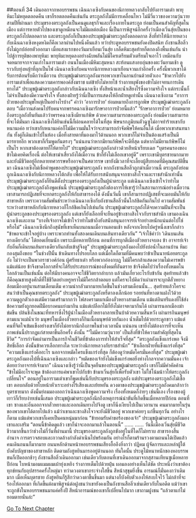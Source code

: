 ##ตอนที่ 34 เดินออกจากหอบรรพชน
เฉินฉางเซิงกับคนของนิกายหลวงกลับไปยังอารามเต๋า
พายุหิมะไม่หยุดตลอดคืน
เขาก็รอตลอดคืนเช่นกัน
ตระกูลถังไม่มีการเคลื่อนไหว ไม่มีวี่แววของความวุ่นวาย
สามปีที่ผ่านมา ประมุขรองตระกูลถังเป็นคนดูแลธุรกิจและเรื่องภายในตระกูล ย่อมเป็นคนสำคัญที่สุดในเมือง
แต่การหายตัวไปของเขาดูเหมือนจะไม่มีผลต่อเมือง
นี่เป็นการพิสูจน์อีกครั้งว่าเมืองเวิ่นสุ่ยเป็นของตระกูลถังไปตลอดกาล และตระกูลถังก็เป็นของประมุขผู้เฒ่าตระกูลถังตลอดกาล
สิ่งที่ทำให้นิกายหลวงกับเฉินฉางเซิงหงุดหงิดก็คือเวลาผ่านไปหนึ่งคืนแล้ว ทว่าประตูหอบรรพชนยังคงปิดสนิท
ถังซานสือลิ่วยังไม่ถูกปล่อยตัวออกมา
เมื่อแสงแรกของวันมาเยือนเวิ่นสุ่ย เกล็ดหิมะสุดท้ายก็ตกลงถึงพื้นเช่นกัน นำไปสู่การยุติของพายุหิมะ
พายุหิมะหยุดลงอย่างฉับพลันไม่มีใครเตรียมตัวเตรียมใจเอาไว้ เหมือนกับจดหมายจากจวนเก่าในอารามเต๋า
ถนนในเมืองมีหิมะสุมหนา สะท้อนแสงอบอุ่นของตะวันยามเช้า ดูราวกับทุ่งหญ้าที่ลุกเป็นไฟ
เฉินฉางเซิงกับคนจากนิกายหลวงมาเยือนจวนเก่าอีกครั้ง ครั้งนี้พวกเขาได้รับการต้อนรับดีกว่าเมื่อวาน ประมุขผู้เฒ่าตระกูลถังมารอพวกเขาในลานบ้านด้วยตัวเอง
“ข้าควรไปยังอารามเต๋าเพื่อแสดงความเคารพองค์สังฆราช แต่ข้ายังไม่หายไข้ ร่างกายผุพังของข้าไม่อาจทนการเดินทางได้” ประมุขผู้เฒ่าตระกูลถังกล่าวกับเฉินฉางเซิง
ทั้งสีหน้าและน้ำเสียงไร้ซึ่งความจริงใจ แต่กระนั้นก็ไม่จำเป็นต้องมีความจริงใจ ทั้งสองฝ่ายรู้ว่านี่เป็นการแสดงให้อีกฝ่ายดูเท่านั้น
เฉินฉางเซิงถาม “อาการป่วยของประมุขใหญ่เป็นอย่างไรบ้าง”
คำว่า ‘อาการป่วย’ ย่อมหมายถึงการถูกพิษ
ประมุขผู้เฒ่าตระกูลถังตอบ “เมื่อวานส่งคนไปรับคนจากพรรคฉางเซิงมารักษาอาการป่วยนี้แล้ว”
‘รักษาอาการป่วย’ ย่อมหมายถึงตระกูลถังยืนยันแล้วว่าพรรคฉางเซิงมียาแก้พิษ ด้วยความสามารถของตระกูลถัง ย่อมมีความสามารถที่จะได้มันมา
เฉินฉางเซิงได้ยินเช่นนี้ก็ผ่อนคลายได้ในที่สุด พิษนรกภูมิบนตัวฉูซูไม่อาจทำร้ายเขากับหนานเค่อ ทว่าเขากับหนานเค่อก็ไม่มีความมั่นใจว่าจะสามารถกำจัดพิษให้คนอื่นได้
เมื่อพวกเขาสนทนากัน ทั้งคู่ก็เดินเข้าไปในห้อง เมื่อทิ้งสายตาที่มองมาไว้ด้านนอก พวกเขาก็ไม่จำเป็นต้องแสร้งเป็นมีมารยาทอีก พวกเขาก็เริ่มพูดกันตรงๆ
“แน่นอนว่าหากมียาแก้พิษก็จะดีที่สุด แต่หากไม่มียาแก้พิษก็ไม่เป็นไร หากเขาต้องตายก็ให้ตายไป”
ประมุขผู้เฒ่าตระกูลถังกล่าวด้วยสีหน้าเรียบเฉย “บุตรคนรองของข้าไม่เคยคิดเรื่องนี้ ต่อให้เขาฆ่าเสี่ยวถังได้เมื่อวาน ข้าก็ยังไม่เลือกเขาอยู่ดี”
เพราะเขามีบุตรชายมากมาย และยังมีชีวิตอยู่อีกหลายทศวรรษหรืออาจเป็นศตวรรษ เขายังมีเวลาที่จะเลี้ยงผู้สืบทอดที่มีคุณสมบัติขึ้นมา
เฉินฉางเซิงไม่เชื่อคำพูดของประมุขผู้เฒ่าตระกูลถัง
หากถังซานสือลิ่วถูกฆ่าเมื่อวานนี้ ตระกูลถังย่อมถูกเฉินฉางเซิงกับนิกายหลวงโต้กลับ เพื่อให้ได้รับการสนับสนุนจากซางสิงโจวและราชสำนักเท่านั้น ประมุขผู้เฒ่าตระกูลถังก็ยินดีตั้งประมุขรองตระกูลถังเป็นผู้นำตระกูล
แต่เฉินฉางเซิงเข้าใจว่าทำไมประมุขผู้เฒ่าตระกูลถังถึงพูดเช่นนี้
ประมุขผู้เฒ่าตระกูลถังต้องการให้เขารู้ว่าในสถานการณ์อย่างเมื่อวาน เขาสามารถปฏิเสธที่จะยกตระกูลถังให้กับสาขารองได้ ดังนั้นวันนี้ เขาก็สามารถปฏิเสธที่จะมอบมันให้กับสาขาหลัก
เพราะความสัมพันธ์ระหว่างเฉินฉางเซิงกับถังซานสือลิ่วนั้นใกล้ชิดกันเกินไป ความสัมพันธ์ระหว่างสาขาหลักกับนิกายหลวงก็ใกล้ชิดเกินไปเช่นกัน
ประมุขผู้เฒ่าตระกูลถังได้จบความฝันที่จะเป็นผู้นำตระกูลของประมุขรองตระกูลถัง แต่เขาก็ยังเลือกที่จะยืนอยู่ข้างซางสิงโจวกับราชสำนัก
เขามองเฉินฉางเซิงและถาม “บางทีเจ้าอาจไม่เข้าใจว่าทำไมข้าถึงยังสนับสนุนอาจารย์เจ้าอย่างหนักแน่นต่อไปใช่หรือไม่”
เฉินฉางเซิงนึกถึงสุนัขที่เขาเห็นบนถนนเมื่อวานตอนเช้า หลังจากเงียบไปครู่หนึ่งเขาก็กล่าว “ข้าพอจะเข้าใจอยู่บ้าง เพราะพวกท่านทั้งสองคนเดินบนเส้นทางเดียวกัน”
“เจ้าใช้คำว่า ‘เดินบนเส้นทางเดียวกัน’ ได้ยอดเยี่ยมนัก เพราะเมื่อหลายปีก่อน ตอนที่การบุกตีเมืองลัวหยางจบลง ข้า อาจารย์เจ้ากับอิ๋นก็เดินบนเส้นทางเดียวกันกลับเข้าสู่จิงตู”
ประมุขผู้เฒ่าตระกูลถังมองไปยังบ่อน้ำในลานบ้าน หิมะกองสุมถึงขอบ
“ในช่วงปีนั้น ข้าเดินทางไปรอบโลก แต่เมื่อใดก็ตามที่มีคนพบว่าข้าเป็นนายน้อยตระกูลถัง ไม่ว่าจะเป็นพวกราชวงศ์ก่อน ผู้ศรัทธาเต๋า หรือพวกอ๋องกบฏ ไม่มีใครกล้าแสดงความไม่เคารพข้าแม้แต่น้อย ข้าจึงขาดโอกาสที่จะได้รับประสบการณ์ของสังคมที่อันตราย ข้าจึงคิดไปว่าเรื่องทั้งหมดในโลกล้วนเป็นเช่นนั้น ต่อให้มีบางคนอาจจะใช้ชีวิตยากลำบาก แล้วมันเกี่ยวอะไรกับข้ากัน สุดท้ายแล้วข้าก็คือคุณชายสูงศักดิ์ที่ใช้ชีวิตอย่างหรูหราไม่มีใครกล้าตอแย แต่ใครจะไปคิดว่าเผ่ามารจะบุกตีลั่วหยาง ล้อมเมืองอยู่นานสามเดือนเต็ม ความน่ากลัวมากมายเกิดขึ้นในช่วงสามเดือนนั้น... สุดท้ายแล้วใครจะสนว่าข้าเป็นคุณชายตระกูลถัง”
ประมุขผู้เฒ่าตระกูลถังหรี่ตาลงเล็กน้อย รอยย่นที่หางตาแฝงไว้ด้วยความดูถูกตัวเองแต่มีความเศร้ามากกว่า
ไฟสงครามเผาเมืองลั่วหยางสามเดือน แม้แต่อินทรีแดงที่ใช้ส่งข้อความยังถูกยอดฝีมือบางคนแย่งมากิน แม้แต่เปลือกไม้ก็ยังไม่อาจหามากินได้ เผ่ามารนอกเมืองฆ่า ข่มขืน ปล้นชิงในขณะที่ทหารซึ่งไร้ผู้นำในเมืองลั่วหยางกลายเป็นบ้าด้วยความสิ้นหวัง เผ่ามารกินมนุษย์ตามแนวแม่น้ำเว่ย มนุษย์ในเมืองลั่วหยางก็กินเนื้อมนุษย์ด้วยกันเอง น้ำเต็มไปด้วยกระดูกขาว
แม้แต่คนที่จิตใจเข้มแข็งอย่างเขาก็ยังไม่อยากนึกถึงภาพในช่วงเวลานั้น
แน่นอน เขายิ่งไม่ต้องการที่จะเห็นภาพเช่นนี้ปรากฏแก่สายตาขึ้นอีกครั้ง
ดังนั้น
“‘ไม่มีความวุ่นวาย’ เป็นสิ่งที่ข้าให้ความสำคัญที่สุดในชีวิต”
“การกำจัดเผ่ามารเป็นภารกิจในชีวิตที่ข้าต้องการทำให้สำเร็จที่สุด”
“ตระกูลถังแข็งแกร่งพอ จึงมีสิทธิ์เลือก ดังนั้นข้าควรเลือกทางใด ระหว่างนิกายหลวงกับราชสำนัก”
“ข้าเลือกฝ่ายที่แข็งแกร่งที่สุด”
“ความแข็งแกร่งคืออะไร นอกจากหมัดใครแข็งแกร่งที่สุด ก็ต้องดูว่าหมัดใครมั่นคงที่สุด”
ประมุขผู้เฒ่าตระกูลถังมองไปที่เฉินฉางเซิงและกล่าว “หมัดของเจ้ายังไม่แข็งแกร่งพอยิ่งห่างไกลจากความมั่นคง เจ้าด้อยกว่าอาจารย์เจ้ามาก”
เฉินฉางเซิงรู้ว่านี่เป็นจุดยืนของประมุขผู้เฒ่าตระกูลถัง เขาก็ไม่มีคำคัดค้าน
“ข้าไม่มีอะไรจะพูด ข้าต้องการแค่พาเขาไปกับข้า ข้ามาเวิ่นสุ่ยก็เพื่อรับตัวเขา ไม่ใช่โน้มน้าวให้ตระกูลถังเปลี่ยนใจ”
ตอนอยู่ในอารามเต๋าเขาก็พูดเช่นนี้กับประมุขรองตระกูลถัง
แต่ประมุขรองตระกูลถังไม่เชื่อเขา ตอบกลับด้วยใบหน้าหัวเราะอย่างไร้เสียงและเย้ยหยัน
ดวงตาของประมุขผู้เฒ่าตระกูลถังคมกล้ากว่าบุตรชายมาก ดังนั้นย่อมมองออกว่าเฉินฉางเซิงพูดความจริง
เรื่องทั้งหมดก็ง่ายๆ เช่นนี้เอง เรื่องของผู้เยาว์ก็เรียบง่ายเช่นนี้เสมอ
ประมุขผู้เฒ่าตระกูลถังนึกถึงเหตุการณ์น่าขันที่เกิดขึ้นเมื่อหลายปีก่อน ตอนที่เขา ซางและอิ๋นออกจากลั่วหยางและออกเดินทางไปจิงตู เขาก็นิ่งเงียบไปเป็นเวลานาน
คนมากมายในรุ่นของพวกเขาได้ตายไปแล้ว แม้ว่าเขาและซางสิงโจวจะยังมีชีวิตอยู่ พวกเขาค่อยๆ แก่ขึ้นทุกวัน อย่างไรก็ตาม แม้แต่พวกเขาก็เคยเป็นคนหนุ่มมาก่อน
“ข้ายอมรับคำขอร้องของเจ้า” ประมุขผู้เฒ่าตระกูลถังมองเขาและเสริม “ตอนนี้ข้าคิดดูแล้ว เขาก็น่าจะออกมาแล้วในตอนนี้”
...…
……
วันนี้เมืองเวิ่นสุ่ยมีชีวิตชีวามากขึ้นกว่าช่วงไม่กี่วันที่ผ่านมานี้
ประมุขรองตระกูลถังถูกขังอยู่ในที่ใดก็ไม่ทราบ สาขารองสิ้นอำนาจ การตรวจสอบและกวาดล้างกำลังดำเนินไปพร้อมกัน อย่างไรก็ตามร้านรวงตามถนนได้เปิดแล้ว คนเดินถนนก็มากมาย
ถนนหลักด้านหน้าหอบรรพชนเสียงอื้ออึงยิ่งกว่า ปฏิคม ผู้จัดการและเหล่าผู้ใต้บังคับบัญชาของสาขาหลัก ติดตามถังฮูหยินมารออยู่ด้านนอก
ทันใดนั้น ประตูไม้หนาหนักของหอบรรพชนก็เปิดออกช้าๆ
ถังซานสือลิ่วเดินออกมา
เช่นเดียวกับตอนที่เขาเดินออกมาจากสุสานเทียนซูเมือหลายปีก่อน ใบหน้ามอมแมมผมเผ้ายุ่งเหยิง ร่างกายเต็มไปด้วยฝุ่น ผอมลงอย่างเห็นได้ชัด ประหนึ่งว่าเขาต้องทุกข์ทนกับอุปสรรคครั้งใหญ่มา
ทว่าดวงตาเขากระจ่างใสขึ้น สีหน้าสุขุมยิ่งขึ้น อารมณ์ก็มั่นคงกว่าเดิมมาก
เมื่อเห็นบุตรชาย ถังฮูหยินก็รู้สึกว่าดวงตาชื้นขึ้นมา แต่นางก็บังคับตัวเองให้สงบใจไว้ ไม่กล้าที่จะร้องไห้ออกมา
ที่เกิดขึ้นต่อมาพิสูจน์ต่อฝูงชนว่าเขายังคงเป็นถังซานสือลิ่วเช่นเดียวกับในอดีต
แม้ว่าเขาจะถูกขังในหอบรรพชนมาแค่ครึ่งปี สีหน้าอารมณ์ของเขาก็เปลี่ยนไปมาก
เขาถามฝูงชน “แล้วตาแก่ไม่ยอมตายนั่นล่ะ”


[Go To Next Chapter]( ./861.md)